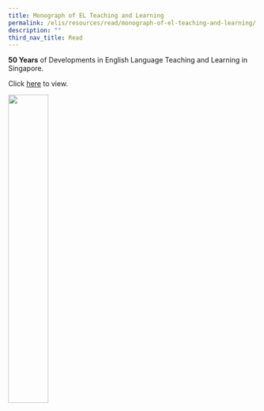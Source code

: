 ```yaml
---
title: Monograph of EL Teaching and Learning
permalink: /elis/resources/read/monograph-of-el-teaching-and-learning/
description: ""
third_nav_title: Read
---
```

**50 Years**&nbsp;of Developments in English Language Teaching and Learning in Singapore.


Click&nbsp;[here](https://academyofsingaporeteachers.moe.edu.sg/elis_monograph/ELISMonograph/mobile/index.html#p=1)&nbsp;to view.

<img style="width:40%" src="/images/qr.jpeg">